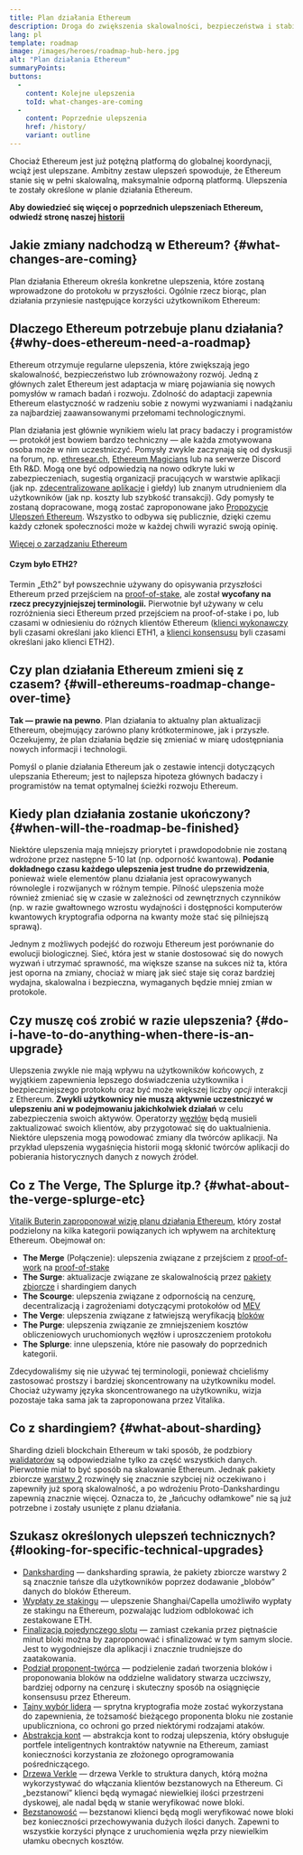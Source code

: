 ```yaml
---
title: Plan działania Ethereum
description: Droga do zwiększenia skalowalności, bezpieczeństwa i stabilności Ethereum.
lang: pl
template: roadmap
image: /images/heroes/roadmap-hub-hero.jpg
alt: "Plan działania Ethereum"
summaryPoints:
buttons:
  - 
    content: Kolejne ulepszenia
    toId: what-changes-are-coming
  - 
    content: Poprzednie ulepszenia
    href: /history/
    variant: outline
---
```


Chociaż Ethereum jest już potężną platformą do globalnej koordynacji, wciąż jest ulepszane. Ambitny zestaw ulepszeń spowoduje, że Ethereum stanie się w pełni skalowalną, maksymalnie odporną platformą. Ulepszenia te zostały określone w planie działania Ethereum.

**Aby dowiedzieć się więcej o poprzednich ulepszeniach Ethereum, odwiedź stronę naszej [historii](/history/)**

## Jakie zmiany nadchodzą w Ethereum? {#what-changes-are-coming}

Plan działania Ethereum określa konkretne ulepszenia, które zostaną wprowadzone do protokołu w przyszłości. Ogólnie rzecz biorąc, plan działania przyniesie następujące korzyści użytkownikom Ethereum:

<CardGrid>
  <RoadmapActionCard
    href="/roadmap/scaling"
    title="Tańsze transakcje"
    image="scaling"
    description="Rollups are too expensive and rely on centralized components, causing users to place too much trust in their operators. The roadmap includes fixes for both of these problems."
    buttonText="More on reducing fees"
  />
  <RoadmapActionCard
    href="/roadmap/security"
    title="Dodatkowe zabezpieczenia"
    image="security"
    description="Ethereum is already very secure but it can be made even stronger, ready to withstand all kinds of attack far into the future."
    buttonText="More on security"
  />
  <RoadmapActionCard
    href="/roadmap/user-experience"
    title="Lepsze doświadczenie użytkownika"
    image="userExperience"
    description="More support for smart contract wallets and light-weight nodes will make using Ethereum simpler and safer."
    buttonText="More on user experience"
  />
  <RoadmapActionCard
    href="/roadmap/future-proofing"
    title="Zabezpieczenie na przyszłość"
    image="futureProofing"
    description="Ethereum researchers and developers are solving tomorrow's problems today, readying the network for future generations."
    buttonText="More on future proofing"
  />
</CardGrid>

## Dlaczego Ethereum potrzebuje planu działania? {#why-does-ethereum-need-a-roadmap}

Ethereum otrzymuje regularne ulepszenia, które zwiększają jego skalowalność, bezpieczeństwo lub zrównoważony rozwój. Jedną z głównych zalet Ethereum jest adaptacja w miarę pojawiania się nowych pomysłów w ramach badań i rozwoju. Zdolność do adaptacji zapewnia Ethereum elastyczność w radzeniu sobie z nowymi wyzwaniami i nadążaniu za najbardziej zaawansowanymi przełomami technologicznymi.

<RoadmapImageContent title="Jak zdefiniowany jest plan działania">

Plan działania jest głównie wynikiem wielu lat pracy badaczy i programistów — protokół jest bowiem bardzo techniczny — ale każda zmotywowana osoba może w nim uczestniczyć. Pomysły zwykle zaczynają się od dyskusji na forum, np. [ethresear.ch](https://ethresear.ch/), [Ethereum Magicians](https://ethereum-magicians.org/) lub na serwerze Discord Eth R&D. Mogą one być odpowiedzią na nowo odkryte luki w zabezpieczeniach, sugestią organizacji pracujących w warstwie aplikacji (jak np. [zdecentralizowane aplikacje](/glossary/#dapp) i giełdy) lub znanym utrudnieniem dla użytkowników (jak np. koszty lub szybkość transakcji). Gdy pomysły te zostaną dopracowane, mogą zostać zaproponowane jako [Propozycje Ulepszeń Ethereum](https://eips.ethereum.org/). Wszystko to odbywa się publicznie, dzięki czemu każdy członek społeczności może w każdej chwili wyrazić swoją opinię.

[Więcej o zarządzaniu Ethereum](/governance/)

</RoadmapImageContent>

<InfoBanner mb={8}>
  <h4 style={{ marginTop: 0 }}>Czym było ETH2?</h4>

  <p>Termin „Eth2” był powszechnie używany do opisywania przyszłości Ethereum przed przejściem na <a href="/glossary/#pos">proof-of-stake</a>, ale został <strong>wycofany na rzecz precyzyjniejszej terminologii.</strong> Pierwotnie był używany w celu rozróżnienia sieci Ethereum przed przejściem na proof-of-stake i po, lub czasami w odniesieniu do różnych klientów Ethereum (<a href="/glossary/#execution-client">klienci wykonawczy</a> byli czasami określani jako klienci ETH1, a <a href="/glossary/#consensus-client">klienci konsensusu</a> byli czasami określani jako klienci ETH2).</p>

</InfoBanner>

## Czy plan działania Ethereum zmieni się z czasem? {#will-ethereums-roadmap-change-over-time}

**Tak — prawie na pewno**. Plan działania to aktualny plan aktualizacji Ethereum, obejmujący zarówno plany krótkoterminowe, jak i przyszłe. Oczekujemy, że plan działania będzie się zmieniać w miarę udostępniania nowych informacji i technologii.

Pomyśl o planie działania Ethereum jak o zestawie intencji dotyczących ulepszania Ethereum; jest to najlepsza hipoteza głównych badaczy i programistów na temat optymalnej ścieżki rozwoju Ethereum.

## Kiedy plan działania zostanie ukończony? {#when-will-the-roadmap-be-finished}

Niektóre ulepszenia mają mniejszy priorytet i prawdopodobnie nie zostaną wdrożone przez następne 5-10 lat (np. odporność kwantowa). **Podanie dokładnego czasu każdego ulepszenia jest trudne do przewidzenia**, ponieważ wiele elementów planu działania jest opracowywanych równolegle i rozwijanych w różnym tempie. Pilność ulepszenia może również zmieniać się w czasie w zależności od zewnętrznych czynników (np. w razie gwałtownego wzrostu wydajności i dostępności komputerów kwantowych kryptografia odporna na kwanty może stać się pilniejszą sprawą).

Jednym z możliwych podejść do rozwoju Ethereum jest porównanie do ewolucji biologicznej. Sieć, która jest w stanie dostosować się do nowych wyzwań i utrzymać sprawność, ma większe szanse na sukces niż ta, która jest oporna na zmiany, chociaż w miarę jak sieć staje się coraz bardziej wydajna, skalowalna i bezpieczna, wymaganych będzie mniej zmian w protokole.

## Czy muszę coś zrobić w razie ulepszenia? {#do-i-have-to-do-anything-when-there-is-an-upgrade}

Ulepszenia zwykle nie mają wpływu na użytkowników końcowych, z wyjątkiem zapewnienia lepszego doświadczenia użytkownika i bezpieczniejszego protokołu oraz być może większej liczby <i>opcji</i> interakcji z Ethereum. **Zwykli użytkownicy nie muszą aktywnie uczestniczyć w ulepszeniu ani w podejmowaniu jakichkolwiek działań** w celu zabezpieczenia swoich aktywów. Operatorzy [węzłów](/glossary/#node) będą musieli zaktualizować swoich klientów, aby przygotować się do uaktualnienia. Niektóre ulepszenia mogą powodować zmiany dla twórców aplikacji. Na przykład ulepszenia wygaśnięcia historii mogą skłonić twórców aplikacji do pobierania historycznych danych z nowych źródeł.

## Co z The Verge, The Splurge itp.? {#what-about-the-verge-splurge-etc}

[Vitalik Buterin zaproponował wizję planu działania Ethereum](https://twitter.com/VitalikButerin/status/1741190491578810445), który został podzielony na kilka kategorii powiązanych ich wpływem na architekturę Ethereum. Obejmował on:

- **The Merge** (Połączenie): ulepszenia związane z przejściem z [proof-of-work](/glossary/#pow) na [proof-of-stake](/glossary/#pos)
- **The Surge**: aktualizacje związane ze skalowalnością przez [pakiety zbiorcze](/glossary/#rollups) i shardingiem danych
- **The Scourge**: ulepszenia związane z odpornością na cenzurę, decentralizacją i zagrożeniami dotyczącymi protokołów od [MEV](/glossary/#mev)
- **The Verge**: ulepszenia związane z łatwiejszą weryfikacją [bloków](/glossary/#block)
- **The Purge**: ulepszenia związanie ze zmniejszeniem kosztów obliczeniowych uruchomionych węzłów i uproszczeniem protokołu
- **The Splurge**: inne ulepszenia, które nie pasowały do poprzednich kategorii.

Zdecydowaliśmy się nie używać tej terminologii, ponieważ chcieliśmy zastosować prostszy i bardziej skoncentrowany na użytkowniku model. Chociaż używamy języka skoncentrowanego na użytkowniku, wizja pozostaje taka sama jak ta zaproponowana przez Vitalika.

## Co z shardingiem? {#what-about-sharding}

Sharding dzieli blockchain Ethereum w taki sposób, że podzbiory[ walidatorów](/glossary/#validator) są odpowiedzialne tylko za część wszystkich danych. Pierwotnie miał to być sposób na skalowanie Ethereum. Jednak pakiety zbiorcze [warstwy 2](/glossary/#layer-2) rozwinęły się znacznie szybciej niż oczekiwano i zapewniły już sporą skalowalność, a po wdrożeniu Proto-Dankshardingu zapewnią znacznie więcej. Oznacza to, że „łańcuchy odłamkowe” nie są już potrzebne i zostały usunięte z planu działania.

## Szukasz określonych ulepszeń technicznych? {#looking-for-specific-technical-upgrades}

- [Danksharding](/roadmap/danksharding) — danksharding sprawia, że pakiety zbiorcze warstwy 2 są znacznie tańsze dla użytkowników poprzez dodawanie „blobów” danych do bloków Ethereum.
- [Wypłaty ze stakingu](/staking/withdrawals) — ulepszenie Shanghai/Capella umożliwiło wypłaty ze stakingu na Ethereum, pozwalając ludziom odblokować ich zestakowane ETH.
- [Finalizacja pojedynczego slotu](/roadmap/single-slot-finality) — zamiast czekania przez piętnaście minut bloki można by zaproponować i sfinalizować w tym samym slocie. Jest to wygodniejsze dla aplikacji i znacznie trudniejsze do zaatakowania.
- [Podział proponent-twórca](/roadmap/pbs) — podzielenie zadań tworzenia bloków i proponowania bloków na oddzielne walidatory stwarza uczciwszy, bardziej odporny na cenzurę i skuteczny sposób na osiągnięcie konsensusu przez Ethereum.
- [Tajny wybór lidera](/roadmap/secret-leader-election) — sprytna kryptografia może zostać wykorzystana do zapewnienia, że tożsamość bieżącego proponenta bloku nie zostanie upubliczniona, co ochroni go przed niektórymi rodzajami ataków.
- [Abstrakcja kont](/roadmap/account-abstraction) — abstrakcja kont to rodzaj ulepszenia, który obsługuje portfele inteligentnych kontraktów natywnie na Ethereum, zamiast konieczności korzystania ze złożonego oprogramowania pośredniczącego.
- [Drzewa Verkle](/roadmap/verkle-trees) — drzewa Verkle to struktura danych, którą można wykorzystywać do włączania klientów bezstanowych na Ethereum. Ci „bezstanowi” klienci będą wymagać niewielkiej ilości przestrzeni dyskowej, ale nadal będą w stanie weryfikować nowe bloki.
- [Bezstanowość](/roadmap/statelessness) — bezstanowi klienci będą mogli weryfikować nowe bloki bez konieczności przechowywania dużych ilości danych. Zapewni to wszystkie korzyści płynące z uruchomienia węzła przy niewielkim ułamku obecnych kosztów.
